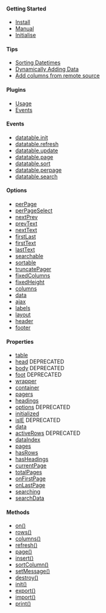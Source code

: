 #### Getting Started
* [Install](https://github.com/fiduswriter/Simple-DataTables/wiki/Getting-Started#install)
* [Manual](https://github.com/fiduswriter/Simple-DataTables/wiki/Getting-Started#browser)
* [Initialise](https://github.com/fiduswriter/Simple-DataTables/wiki/Getting-Started#initialise)

#### Tips
* [Sorting Datetimes](https://github.com/fiduswriter/Simple-DataTables/wiki/datetime)
* [Dynamically Adding Data](https://github.com/fiduswriter/Simple-DataTables/wiki/Dynamically-adding-data)
* [Add columns from remote source](https://github.com/fiduswriter/Simple-DataTables/wiki/Adding-a-column-from-a-remote-source)

#### Plugins
* [Usage](https://github.com/fiduswriter/Simple-DataTables/wiki/Plugins#usage)
* [Events](https://github.com/fiduswriter/Simple-DataTables/wiki/Plugins#events)

#### Events
* [datatable.init](https://github.com/fiduswriter/Simple-DataTables/wiki/Events#datatableinit)
* [datatable.refresh](https://github.com/fiduswriter/Simple-DataTables/wiki/Events#datatablerefresh)
* [datatable.update](https://github.com/fiduswriter/Simple-DataTables/wiki/Events#datatableupdate)
* [datatable.page](https://github.com/fiduswriter/Simple-DataTables/wiki/Events#datatablepage)
* [datatable.sort](https://github.com/fiduswriter/Simple-DataTables/wiki/Events#datatablesort)
* [datatable.perpage](https://github.com/fiduswriter/Simple-DataTables/wiki/Events#datatableperpage)
* [datatable.search](https://github.com/fiduswriter/Simple-DataTables/wiki/Events#datatablesearch)

#### Options
* [perPage](https://github.com/fiduswriter/Simple-DataTables/wiki/perPage)
* [perPageSelect](https://github.com/fiduswriter/Simple-DataTables/wiki/perPageSelect)
* [nextPrev](https://github.com/fiduswriter/Simple-DataTables/wiki/nextPrev)
* [prevText](https://github.com/fiduswriter/Simple-DataTables/wiki/prevText)
* [nextText](https://github.com/fiduswriter/Simple-DataTables/wiki/nextText)
* [firstLast](https://github.com/fiduswriter/Simple-DataTables/wiki/firstLast)
* [firstText](https://github.com/fiduswriter/Simple-DataTables/wiki/firstText)
* [lastText](https://github.com/fiduswriter/Simple-DataTables/wiki/lastText)
* [searchable](https://github.com/fiduswriter/Simple-DataTables/wiki/searchable)
* [sortable](https://github.com/fiduswriter/Simple-DataTables/wiki/sortable)
* [truncatePager](https://github.com/fiduswriter/Simple-DataTables/wiki/truncatePager)
* [fixedColumns](https://github.com/fiduswriter/Simple-DataTables/wiki/fixedColumns)
* [fixedHeight](https://github.com/fiduswriter/Simple-DataTables/wiki/fixedHeight)
* [columns](https://github.com/fiduswriter/Simple-DataTables/wiki/columns)
* [data](https://github.com/fiduswriter/Simple-DataTables/wiki/data)
* [ajax](https://github.com/fiduswriter/Simple-DataTables/wiki/ajax)
* [labels](https://github.com/fiduswriter/Simple-DataTables/wiki/labels)
* [layout](https://github.com/fiduswriter/Simple-DataTables/wiki/layout)
* [header](https://github.com/fiduswriter/Simple-DataTables/wiki/header)
* [footer](https://github.com/fiduswriter/Simple-DataTables/wiki/footer)

#### Properties
* [table](https://github.com/fiduswriter/Simple-DataTables/wiki/API#table)
* [head](https://github.com/fiduswriter/Simple-DataTables/wiki/API#header) DEPRECATED
* [body](https://github.com/fiduswriter/Simple-DataTables/wiki/API#body) DEPRECATED
* [foot](https://github.com/fiduswriter/Simple-DataTables/wiki/API#foot) DEPRECATED
* [wrapper](https://github.com/fiduswriter/Simple-DataTables/wiki/API#wrapper)
* [container](https://github.com/fiduswriter/Simple-DataTables/wiki/API#container)
* [pagers](https://github.com/fiduswriter/Simple-DataTables/wiki/API#pagers)
* [headings](https://github.com/fiduswriter/Simple-DataTables/wiki/API#headings)
* [options](https://github.com/fiduswriter/Simple-DataTables/wiki/API#options) DEPRECATED
* [initialized](https://github.com/fiduswriter/Simple-DataTables/wiki/API#initialized)
* [isIE](https://github.com/fiduswriter/Simple-DataTables/wiki/API#isie) DEPRECATED
* [data](https://github.com/fiduswriter/Simple-DataTables/wiki/API#data)
* [activeRows](https://github.com/fiduswriter/Simple-DataTables/wiki/API#activerows) DEPRECATED
* [dataIndex](https://github.com/fiduswriter/Simple-DataTables/wiki/API#dataindex)
* [pages](https://github.com/fiduswriter/Simple-DataTables/wiki/API#pages)
* [hasRows](https://github.com/fiduswriter/Simple-DataTables/wiki/API#hasrows)
* [hasHeadings](https://github.com/fiduswriter/Simple-DataTables/wiki/API#hasheadings)
* [currentPage](https://github.com/fiduswriter/Simple-DataTables/wiki/API#currentpage)
* [totalPages](https://github.com/fiduswriter/Simple-DataTables/wiki/API#totalpages)
* [onFirstPage](https://github.com/fiduswriter/Simple-DataTables/wiki/API#onfirstpage)
* [onLastPage](https://github.com/fiduswriter/Simple-DataTables/wiki/API#onlastpage)
* [searching](https://github.com/fiduswriter/Simple-DataTables/wiki/API#searching)
* [searchData](https://github.com/fiduswriter/Simple-DataTables/wiki/API#searchdata)

#### Methods
* [on()](https://github.com/fiduswriter/Simple-DataTables/wiki/on())
* [rows()](https://github.com/fiduswriter/Simple-DataTables/wiki/rows())
* [columns()](https://github.com/fiduswriter/Simple-DataTables/wiki/columns())
* [refresh()](https://github.com/fiduswriter/Simple-DataTables/wiki/refresh())
* [page()](https://github.com/fiduswriter/Simple-DataTables/wiki/page())
* [insert()](https://github.com/fiduswriter/Simple-DataTables/wiki/insert())
* [sortColumn()](https://github.com/fiduswriter/Simple-DataTables/wiki/sortcolumn())
* [setMessage()](https://github.com/fiduswriter/Simple-DataTables/wiki/setmessage())
* [destroy()](https://github.com/fiduswriter/Simple-DataTables/wiki/destroy())
* [init()](https://github.com/fiduswriter/Simple-DataTables/wiki/init())
* [export()](https://github.com/fiduswriter/Simple-DataTables/wiki/export())
* [import()](https://github.com/fiduswriter/Simple-DataTables/wiki/import())
* [print()](https://github.com/fiduswriter/Simple-DataTables/wiki/print())
